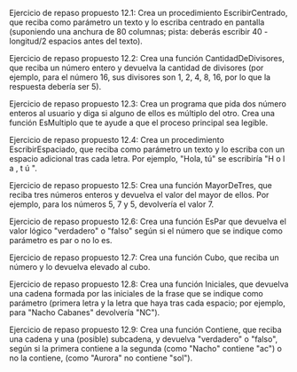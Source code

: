 
Ejercicio de repaso propuesto 12.1: Crea un procedimiento EscribirCentrado, que reciba como parámetro un texto y lo escriba centrado en pantalla (suponiendo una anchura de 80 columnas; pista: deberás escribir 40 - longitud/2 espacios antes del texto).

Ejercicio de repaso propuesto 12.2: Crea una función CantidadDeDivisores, que reciba un número entero y devuelva la cantidad de divisores (por ejemplo, para el número 16, sus divisores son 1, 2, 4, 8, 16, por lo que la respuesta debería ser 5).

Ejercicio de repaso propuesto 12.3: Crea un programa que pida dos número enteros al usuario y diga si alguno de ellos es múltiplo del otro. Crea una función EsMultiplo que te ayude a que el proceso principal sea legible.

Ejercicio de repaso propuesto 12.4: Crea un procedimiento EscribirEspaciado, que reciba como parámetro un texto y lo escriba con un espacio adicional tras cada letra. Por ejemplo, "Hola, tú" se escribiría "H o l a , t ú ".

Ejercicio de repaso propuesto 12.5: Crea una función MayorDeTres, que reciba tres números enteros y devuelva el valor del mayor de ellos. Por ejemplo, para los números 5, 7 y 5, devolvería el valor 7.

Ejercicio de repaso propuesto 12.6: Crea una función EsPar que devuelva el valor lógico "verdadero" o "falso" según si el número que se indique como parámetro es par o no lo es.

Ejercicio de repaso propuesto 12.7: Crea una función Cubo, que reciba un número y lo devuelva elevado al cubo.

Ejercicio de repaso propuesto 12.8: Crea una función Iniciales, que devuelva una cadena formada por las iniciales de la frase que se indique como parámetro (primera letra y la letra que haya tras cada espacio; por ejemplo, para "Nacho Cabanes" devolvería "NC").

Ejercicio de repaso propuesto 12.9: Crea una función Contiene, que reciba una cadena y una (posible) subcadena, y devuelva "verdadero" o "falso", según si la primera contiene a la segunda (como "Nacho" contiene "ac") o no la contiene, (como "Aurora" no contiene "sol").
